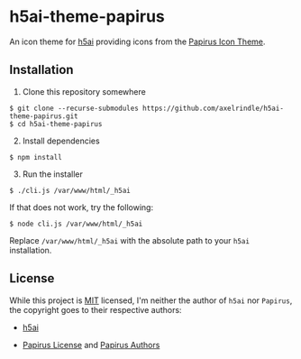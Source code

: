 # h5ai-theme-papirus

An icon theme for [h5ai](https://github.com/lrsjng/h5ai) providing icons from the [Papirus Icon Theme](https://github.com/PapirusDevelopmentTeam/papirus-icon-theme).

## Installation

1. Clone this repository somewhere

```shell
$ git clone --recurse-submodules https://github.com/axelrindle/h5ai-theme-papirus.git
$ cd h5ai-theme-papirus
```

2. Install dependencies

```shell
$ npm install
```

3. Run the installer

```shell
$ ./cli.js /var/www/html/_h5ai
```

If that does not work, try the following:

```shell
$ node cli.js /var/www/html/_h5ai
```

Replace `/var/www/html/_h5ai` with the absolute path to your `h5ai` installation.

## License

While this project is [MIT](LICENSE) licensed, I'm neither the author of `h5ai` nor `Papirus`, the copyright goes to their respective authors:

- [h5ai](https://github.com/lrsjng/h5ai/#license)

- [Papirus License](https://github.com/PapirusDevelopmentTeam/papirus-icon-theme/blob/master/LICENSE) and [Papirus Authors](https://github.com/PapirusDevelopmentTeam/papirus-icon-theme/blob/master/AUTHORS)
